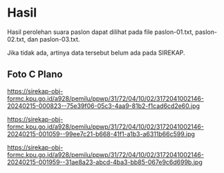 # Hasil

Hasil perolehan suara paslon dapat dilihat pada file paslon-01.txt, paslon-02.txt, dan paslon-03.txt.

Jika tidak ada, artinya data tersebut belum ada pada SIREKAP.

## Foto C Plano

https://sirekap-obj-formc.kpu.go.id/a928/pemilu/ppwp/31/72/04/10/02/3172041002146-20240215-000823--75e39f06-05c3-4aa9-81b2-f1cad6cd2e60.jpg

https://sirekap-obj-formc.kpu.go.id/a928/pemilu/ppwp/31/72/04/10/02/3172041002146-20240215-001059--99ee7c21-b668-41f1-a1b3-a6311b66c599.jpg

https://sirekap-obj-formc.kpu.go.id/a928/pemilu/ppwp/31/72/04/10/02/3172041002146-20240215-001959--31ae8a23-abcd-4ba3-bb85-067e9c6d699b.jpg
